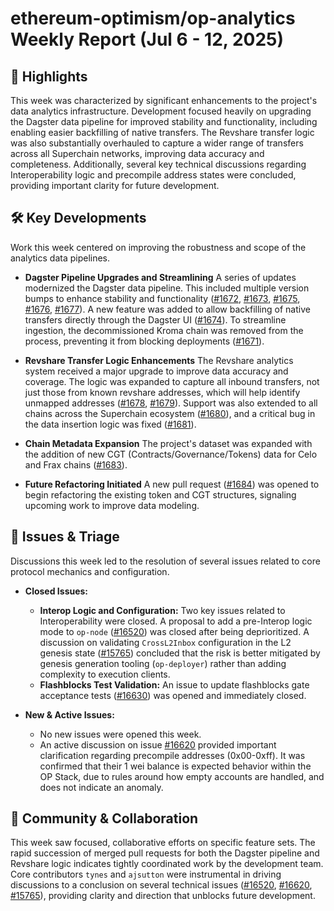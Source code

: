 # ethereum-optimism/op-analytics Weekly Report (Jul 6 - 12, 2025)

## 🚀 Highlights
This week was characterized by significant enhancements to the project's data analytics infrastructure. Development focused heavily on upgrading the Dagster data pipeline for improved stability and functionality, including enabling easier backfilling of native transfers. The Revshare transfer logic was also substantially overhauled to capture a wider range of transfers across all Superchain networks, improving data accuracy and completeness. Additionally, several key technical discussions regarding Interoperability logic and precompile address states were concluded, providing important clarity for future development.

## 🛠️ Key Developments
Work this week centered on improving the robustness and scope of the analytics data pipelines.

- **Dagster Pipeline Upgrades and Streamlining**
  A series of updates modernized the Dagster data pipeline. This included multiple version bumps to enhance stability and functionality ([#1672](https://github.com/ethereum-optimism/op-analytics/pull/1672), [#1673](https://github.com/ethereum-optimism/op-analytics/pull/1673), [#1675](https://github.com/ethereum-optimism/op-analytics/pull/1675), [#1676](https://github.com/ethereum-optimism/op-analytics/pull/1676), [#1677](https://github.com/ethereum-optimism/op-analytics/pull/1677)). A new feature was added to allow backfilling of native transfers directly through the Dagster UI ([#1674](https://github.com/ethereum-optimism/op-analytics/pull/1674)). To streamline ingestion, the decommissioned Kroma chain was removed from the process, preventing it from blocking deployments ([#1671](https://github.com/ethereum-optimism/op-analytics/pull/1671)).

- **Revshare Transfer Logic Enhancements**
  The Revshare analytics system received a major upgrade to improve data accuracy and coverage. The logic was expanded to capture all inbound transfers, not just those from known revshare addresses, which will help identify unmapped addresses ([#1678](https://github.com/ethereum-optimism/op-analytics/pull/1678), [#1679](https://github.com/ethereum-optimism/op-analytics/pull/1679)). Support was also extended to all chains across the Superchain ecosystem ([#1680](https://github.com/ethereum-optimism/op-analytics/pull/1680)), and a critical bug in the data insertion logic was fixed ([#1681](https://github.com/ethereum-optimism/op-analytics/pull/1681)).

- **Chain Metadata Expansion**
  The project's dataset was expanded with the addition of new CGT (Contracts/Governance/Tokens) data for Celo and Frax chains ([#1683](https://github.com/ethereum-optimism/op-analytics/pull/1683)).

- **Future Refactoring Initiated**
  A new pull request ([#1684](https://github.com/ethereum-optimism/op-analytics/pull/1684)) was opened to begin refactoring the existing token and CGT structures, signaling upcoming work to improve data modeling.

## 🐛 Issues & Triage
Discussions this week led to the resolution of several issues related to core protocol mechanics and configuration.

- **Closed Issues:**
  - **Interop Logic and Configuration:** Two key issues related to Interoperability were closed. A proposal to add a pre-Interop logic mode to `op-node` ([#16520](https://github.com/ethereum-optimism/op-analytics/issues/16520)) was closed after being deprioritized. A discussion on validating `CrossL2Inbox` configuration in the L2 genesis state ([#15765](https://github.com/ethereum-optimism/op-analytics/issues/15765)) concluded that the risk is better mitigated by genesis generation tooling (`op-deployer`) rather than adding complexity to execution clients.
  - **Flashblocks Test Validation:** An issue to update flashblocks gate acceptance tests ([#16630](https://github.com/ethereum-optimism/op-analytics/issues/16630)) was opened and immediately closed.

- **New & Active Issues:**
  - No new issues were opened this week.
  - An active discussion on issue [#16620](https://github.com/ethereum-optimism/op-analytics/issues/16620) provided important clarification regarding precompile addresses (0x00-0xff). It was confirmed that their 1 wei balance is expected behavior within the OP Stack, due to rules around how empty accounts are handled, and does not indicate an anomaly.

## 💬 Community & Collaboration
This week saw focused, collaborative efforts on specific feature sets. The rapid succession of merged pull requests for both the Dagster pipeline and Revshare logic indicates tightly coordinated work by the development team. Core contributors `tynes` and `ajsutton` were instrumental in driving discussions to a conclusion on several technical issues ([#16520](https://github.com/ethereum-optimism/op-analytics/issues/16520), [#16620](https://github.com/ethereum-optimism/op-analytics/issues/16620), [#15765](https://github.com/ethereum-optimism/op-analytics/issues/15765)), providing clarity and direction that unblocks future development.